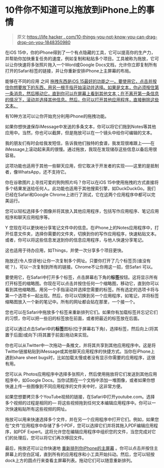 # 10件你不知道可以拖放到iPhone上的事情

> 原文:[https://life hacker . com/10-things-you-not-know-you-can-drag-drop-on-you-1848350980](https://lifehacker.com/10-things-you-didnt-know-you-could-drag-and-drop-on-you-1848350980)

在iOS 15中，你的iPhone得到了一个有点隐藏的工具，它可以提高你的生产力，并帮助你加快重复任务的速度，例如复制和粘贴多个项目。工具被称为拖放，它可以让你快速将多张照片拖入一个Word或Google Docs文档，允许你立即复制所有打开的Safari标签的链接，并让你重新安排iPhone上主屏幕的布局。

能够在不同的应用 之间 [拖拽东西是iOS 15最好的功能之一。要使用它，点击并按住你想要放下的东西，用另一根手指开始滚动并选择。如果是文本，你必须按住第一条消息，然后移动它，直到你可以在屏幕上看到其他文本；在不离开第一条信息的情况下，滚动并选择其他信息。然后，你可以打开其他应用程序，直接删除这些文本。](https://lifehacker.com/15-hidden-ios-15-features-worth-knowing-about-1847678728/slides/13)

有10种方法可以让你开始充分利用iPhone的拖拽功能。

如果你想快速保存iMessage中发送的多条文本，你可以将它们拖到Notes等其他应用中。当然，你也可以截屏，但是拖放可以在一个镜头中给你可编辑的文本。

我的朋友们有时会给我发短信，告诉我他们独特的食谱，我发现很难跟上——在iMessage上滚动起来真的很慢。通过拖放，我现在发现储存这些信息以备后用很容易。

这项功能也适用于其他一些聊天应用，但它取决于开发者的实现——这里的是抵制者，像WhatsApp，还不支持它。

你在谷歌图片上寻找可爱的狗狗照片吗？你可以在iOS 15中使用拖拽的方式直接将多个结果发送给任何人。此功能也适用于其他搜索引擎，如DuckDuckGo。我们已经在Safari和Google Chrome上进行了测试，它在这两个应用程序中都可以完美运行。

您可以轻松选择多个图像并将其放入其他应用程序，包括写作应用程序、笔记应用程序和聊天应用程序等。

Y 您现在可以更快地分享笔记文件中的信息。在iPhone上的Notes应用程序中，打开任意文件夹，选择你需要的文件夹，切换到你的写作应用程序，快速粘贴文本。或者，你可以将这些信息发送到你的信息应用程序，与他人快速分享笔记。

这也适用于待办应用，如Things，并使一次分享多个项目更快。

拖放还(令人惊讶地)让你一次复制多个网址。只要你打开了几个标签页(谁没有呢？)，可以一次复制到所有的链接。Chrome不让你用这一招，但Safari 可以。

要使用它，在Safari中打开多个标签，点击屏幕右下角的**标签**按钮。这将显示所有打开标签的缩略图。你现在可以点击并按住任何一个缩略图，移动它，直到你可以看到其他缩略图。用另一个手指滚动并选择您需要的标签。所有选定的选项卡将与第一个选项卡一起出现。然后，你可以切换到另一个应用程序，如笔记，并将标签缩略图放入一个新的笔记中。所有的网址都会贴在那里，一个接一个。

您也可以在Safari中拖放多个标签来重新排列它们。如果你有加载标签并忘记它们的习惯，你可以把一些旧的标签放在前面，或者把最近的标签放在后面。

这可以通过点击Safari中的**标签**图标(位于屏幕右下角)，选择标签，然后向上(将其置于后面)或向下(将其置于前面)拖动来实现。

你也可以从Twitter中一次拖动一条推文，并将其共享到其他应用程序中。这是将Twitter链接粘贴到iMessage或其他聊天应用程序的快捷方式。当你在iPhone上遇到share sheet bugs时，比如加载太慢或者没有显示你需要的应用程序，这很有用。

您可以从 Photos应用程序中选择多张照片，然后使用拖放将它们发送到其他应用程序中，如Google Docs。当你试图在一个文档中添加一堆图像，或者如果你想快速上传一些图像到不同应用程序的文件夹中时，这非常方便。

如果您想要拷贝多个YouTube视频的链接，在Safari中打开youtube.com。选择多个视频的过程是相同的— 将这些视频拖到任何文本编辑应用程序中。你可以一次快速粘贴所有这些视频的网址。

拖放可以用来快速选择多个文件，并在另一个应用程序中打开它们。例如，如果您在“文件”应用程序中存储了多个PDF，您可以选择它们并将其拖入PDF编辑应用程序，如PDF Expert。这将允许您在编辑应用程序中组织您的文件，当您完成对它们的处理后，您可以将它们再次移回文件。

最后，拖放还可以让你快速地 [重新排列你iPhone的主屏幕](https://lifehacker.com/how-to-rearrange-or-delete-home-screens-in-ios-15-1847709234) 。你可以点击并按住主屏幕上的空白区域，直到所有的应用程序和小工具开始抖动。然后，您可以轻按dock上方的圆点行来查看主屏幕列表。拖动它们可以随意重新排列。